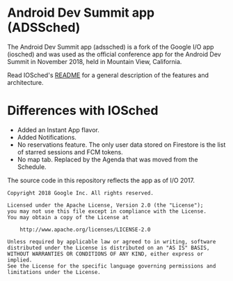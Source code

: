 Android Dev Summit app (ADSSched)
======================
The Android Dev Summit app (adssched) is a fork of the Google I/O app (iosched) and was used as the official conference app for the Android Dev Summit in November 2018, held in Mountain View, California.

Read IOSched's [README](https://github.com/google/iosched) for a general description of the features and architecture.

# Differences with IOSched
- Added an Instant App flavor.
- Added Notifications.
- No reservations feature. The only user data stored on Firestore is the list of starred sessions and FCM tokens.
- No map tab. Replaced by the Agenda that was moved from the Schedule.


The source code in this repository reflects the app as of I/O 2017.

    Copyright 2018 Google Inc. All rights reserved.

    Licensed under the Apache License, Version 2.0 (the "License");
    you may not use this file except in compliance with the License.
    You may obtain a copy of the License at

        http://www.apache.org/licenses/LICENSE-2.0

    Unless required by applicable law or agreed to in writing, software
    distributed under the License is distributed on an "AS IS" BASIS,
    WITHOUT WARRANTIES OR CONDITIONS OF ANY KIND, either express or implied.
    See the License for the specific language governing permissions and
    limitations under the License.
